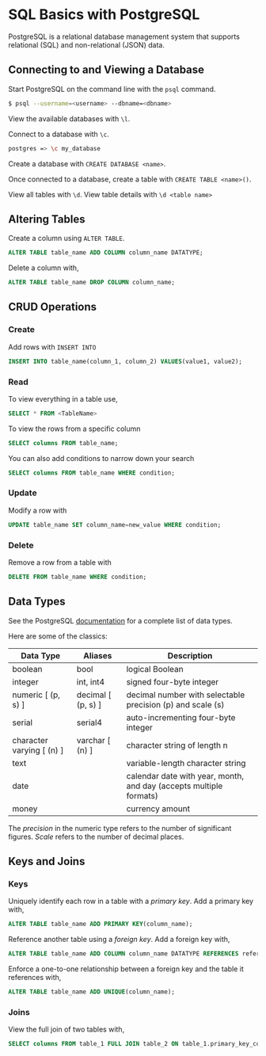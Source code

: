 # SQL Basics with PostgreSQL

PostgreSQL is a relational database management system that supports relational (SQL) and non-relational (JSON) data.

## Connecting to and Viewing a Database 

Start PostgreSQL on the command line with the `psql` command.

```bash
$ psql --username=<username> --dbname=<dbname>
```

View the available databases with `\l`.

Connect to a database with `\c`.

```bash
postgres => \c my_database
```

Create a database with `CREATE DATABASE <name>`.

Once connected to a database, create a table with `CREATE TABLE <name>()`.

View all tables with `\d`. View table details with `\d <table name>`

## Altering Tables

Create a column using `ALTER TABLE`.

```sql
ALTER TABLE table_name ADD COLUMN column_name DATATYPE;
```

Delete a column with,

```sql
ALTER TABLE table_name DROP COLUMN column_name;
```

## CRUD Operations

### Create

Add rows with `INSERT INTO`

```sql
INSERT INTO table_name(column_1, column_2) VALUES(value1, value2);
```

### Read

To view everything in a table use,

```sql
SELECT * FROM <TableName>
```

To view the rows from a specific column

```sql
SELECT columns FROM table_name;
```

You can also add conditions to narrow down your search

```sql
SELECT columns FROM table_name WHERE condition;
```

### Update

Modify a row with

```sql
UPDATE table_name SET column_name=new_value WHERE condition;
```

### Delete

Remove a row from a table with

```sql
DELETE FROM table_name WHERE condition;
```

## Data Types

See the PostgreSQL [documentation](https://www.postgresql.org/docs/current/datatype.html) for a complete list of data types.

Here are some of the classics:

| Data Type                 | Aliases            | Description                                                        |
|---------------------------|--------------------|--------------------------------------------------------------------|
| boolean                   | bool               | logical Boolean                                                    |
| integer                   | int, int4          | signed four-byte integer                                           |
| numeric [ (p, s) ]        | decimal [ (p, s) ] | decimal number with selectable precision (p) and scale (s)         |
| serial                    | serial4            | auto-incrementing four-byte integer                                |
| character varying [ (n) ] | varchar [ (n) ]    | character string of length n                                       |
| text                      |                    | variable-length character string                                   |
| date                      |                    | calendar date with year, month, and day (accepts multiple formats) |
| money                     |                    | currency amount                                                    |

The *precision* in the numeric type refers to the number of significant figures. *Scale* refers to the number of decimal places.

## Keys and Joins

### Keys

Uniquely identify each row in a table with a *primary key*. Add a primary key with,

```sql
ALTER TABLE table_name ADD PRIMARY KEY(column_name);
```

Reference another table using a *foreign key*. Add a foreign key with,

```sql
ALTER TABLE table_name ADD COLUMN column_name DATATYPE REFERENCES referenced_table_name(referenced_column_name);
```

Enforce a one-to-one relationship between a foreign key and the table it references with,

```sql
ALTER TABLE table_name ADD UNIQUE(column_name);
```

### Joins

View the full join of two tables with,

```sql
SELECT columns FROM table_1 FULL JOIN table_2 ON table_1.primary_key_column = table_2.foreign_key_column;
```